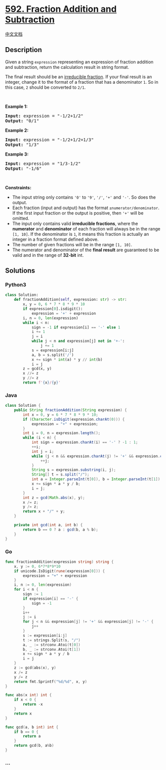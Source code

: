 # [592. Fraction Addition and Subtraction](https://leetcode.com/problems/fraction-addition-and-subtraction)

[中文文档](/solution/0500-0599/0592.Fraction%20Addition%20and%20Subtraction/README.md)

## Description

<p>Given a string <code>expression</code> representing an expression of fraction addition and subtraction, return the calculation result in string format.</p>

<p>The final result should be an <a href="https://en.wikipedia.org/wiki/Irreducible_fraction" target="_blank">irreducible fraction</a>. If your final result is an integer, change it to the format of a fraction that has a denominator <code>1</code>. So in this case, <code>2</code> should be converted to <code>2/1</code>.</p>

<p>&nbsp;</p>
<p><strong class="example">Example 1:</strong></p>

<pre>
<strong>Input:</strong> expression = &quot;-1/2+1/2&quot;
<strong>Output:</strong> &quot;0/1&quot;
</pre>

<p><strong class="example">Example 2:</strong></p>

<pre>
<strong>Input:</strong> expression = &quot;-1/2+1/2+1/3&quot;
<strong>Output:</strong> &quot;1/3&quot;
</pre>

<p><strong class="example">Example 3:</strong></p>

<pre>
<strong>Input:</strong> expression = &quot;1/3-1/2&quot;
<strong>Output:</strong> &quot;-1/6&quot;
</pre>

<p>&nbsp;</p>
<p><strong>Constraints:</strong></p>

<ul>
	<li>The input string only contains <code>&#39;0&#39;</code> to <code>&#39;9&#39;</code>, <code>&#39;/&#39;</code>, <code>&#39;+&#39;</code> and <code>&#39;-&#39;</code>. So does the output.</li>
	<li>Each fraction (input and output) has the format <code>&plusmn;numerator/denominator</code>. If the first input fraction or the output is positive, then <code>&#39;+&#39;</code> will be omitted.</li>
	<li>The input only contains valid <strong>irreducible fractions</strong>, where the <strong>numerator</strong> and <strong>denominator</strong> of each fraction will always be in the range <code>[1, 10]</code>. If the denominator is <code>1</code>, it means this fraction is actually an integer in a fraction format defined above.</li>
	<li>The number of given fractions will be in the range <code>[1, 10]</code>.</li>
	<li>The numerator and denominator of the <strong>final result</strong> are guaranteed to be valid and in the range of <strong>32-bit</strong> int.</li>
</ul>

## Solutions

<!-- tabs:start -->

### **Python3**

```python
class Solution:
    def fractionAddition(self, expression: str) -> str:
        x, y = 0, 6 * 7 * 8 * 9 * 10
        if expression[0].isdigit():
            expression = '+' + expression
        i, n = 0, len(expression)
        while i < n:
            sign = -1 if expression[i] == '-' else 1
            i += 1
            j = i
            while j < n and expression[j] not in '+-':
                j += 1
            s = expression[i:j]
            a, b = s.split('/')
            x += sign * int(a) * y // int(b)
            i = j
        z = gcd(x, y)
        x //= z
        y //= z
        return f'{x}/{y}'
```

### **Java**

```java
class Solution {
    public String fractionAddition(String expression) {
        int x = 0, y = 6 * 7 * 8 * 9 * 10;
        if (Character.isDigit(expression.charAt(0))) {
            expression = "+" + expression;
        }
        int i = 0, n = expression.length();
        while (i < n) {
            int sign = expression.charAt(i) == '-' ? -1 : 1;
            ++i;
            int j = i;
            while (j < n && expression.charAt(j) != '+' && expression.charAt(j) != '-') {
                ++j;
            }
            String s = expression.substring(i, j);
            String[] t = s.split("/");
            int a = Integer.parseInt(t[0]), b = Integer.parseInt(t[1]);
            x += sign * a * y / b;
            i = j;
        }
        int z = gcd(Math.abs(x), y);
        x /= z;
        y /= z;
        return x + "/" + y;
    }

    private int gcd(int a, int b) {
        return b == 0 ? a : gcd(b, a % b);
    }
}
```

### **Go**

```go
func fractionAddition(expression string) string {
	x, y := 0, 6*7*8*9*10
	if unicode.IsDigit(rune(expression[0])) {
		expression = "+" + expression
	}
	i, n := 0, len(expression)
	for i < n {
		sign := 1
		if expression[i] == '-' {
			sign = -1
		}
		i++
		j := i
		for j < n && expression[j] != '+' && expression[j] != '-' {
			j++
		}
		s := expression[i:j]
		t := strings.Split(s, "/")
		a, _ := strconv.Atoi(t[0])
		b, _ := strconv.Atoi(t[1])
		x += sign * a * y / b
		i = j
	}
	z := gcd(abs(x), y)
	x /= z
	y /= z
	return fmt.Sprintf("%d/%d", x, y)
}

func abs(x int) int {
	if x < 0 {
		return -x
	}
	return x
}

func gcd(a, b int) int {
	if b == 0 {
		return a
	}
	return gcd(b, a%b)
}
```

### **...**

```

```

<!-- tabs:end -->
